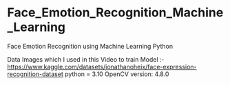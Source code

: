 # Face_Emotion_Recognition_Machine_Learning
Face Emotion Recognition using Machine Learning Python

Data Images which I used in this Video to train Model :-
https://www.kaggle.com/datasets/jonathanoheix/face-expression-recognition-dataset
python = 3.10
OpenCV version: 4.8.0